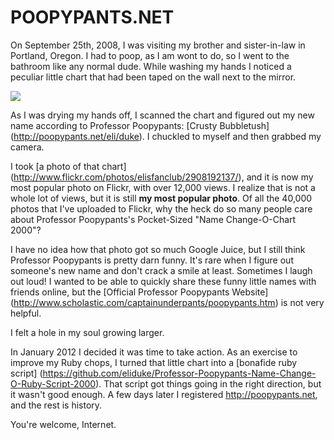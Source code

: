 POOPYPANTS.NET
================

On September 25th, 2008, I was visiting my brother and sister-in-law in Portland, Oregon. I had to poop, as I am wont to do, so I went to the bathroom like any normal dude. While washing my hands I noticed a peculiar little chart that had been taped on the wall next to the mirror.

<img class="img-responsive img-rounded chart" src="/images/original.jpg" />
        
As I was drying my hands off, I scanned the chart and figured out my new name according to Professor Poopypants: [Crusty Bubbletush] (http://poopypants.net/eli/duke). I chuckled to myself and then grabbed my camera.
        
I took [a photo of that chart] (http://www.flickr.com/photos/elisfanclub/2908192137/), and it is now my most popular photo on Flickr, with over 12,000 views. I realize that is not a whole lot of views, but it is still **my most popular photo**. Of all the 40,000 photos that I've uploaded to Flickr, why the heck do so many people care about Professor Poopypants's Pocket-Sized "Name Change-O-Chart 2000"?
        
I have no idea how that photo got so much Google Juice, but I still think Professor Poopypants is pretty darn funny. It's rare when I figure out someone's new name and don't crack a smile at least. Sometimes I laugh out loud! I wanted to be able to quickly share these funny little names with friends online, but the [Official Professor Poopypants Website] (http://www.scholastic.com/captainunderpants/poopypants.htm) is not very helpful.
        
I felt a hole in my soul growing larger.
        
In January 2012 I decided it was time to take action. As an exercise to improve my Ruby chops, I turned that little chart into a [bonafide ruby script] (https://github.com/eliduke/Professor-Poopypants-Name-Change-O-Ruby-Script-2000). That script got things going in the right direction, but it wasn't good enough. A few days later I registered <http://poopypants.net>, and the rest is history.
        
You're welcome, Internet.
